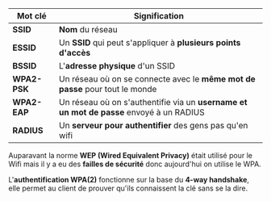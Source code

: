 | Mot clé      | Signification                                                                           |
| ------------ | --------------------------------------------------------------------------------------- |
| **SSID**     | **Nom** du réseau                                                                       |
| **ESSID**    | Un **SSID** qui peut s'appliquer à **plusieurs points d'accès**                         |
| **BSSID**    | L'**adresse physique** d'un SSID                                                        |
| **WPA2-PSK** | Un réseau où on se connecte avec le **même mot de passe** pour tout le monde            |
| **WPA2-EAP** | Un réseau où on s'authentifie via un **username et un mot de passe** envoyé à un RADIUS |
| **RADIUS**   | Un **serveur pour authentifier** des gens pas qu'en wifi                                |
Auparavant la norme **WEP (Wired Equivalent Privacy)** était utilisé pour le Wifi mais il y a eu des **failles de sécurité** donc aujourd'hui on utilise le WPA.

L'**authentification WPA(2)** fonctionne sur la base du **4-way handshake**, elle permet au client de prouver qu'ils connaissent la clé sans se la dire.

